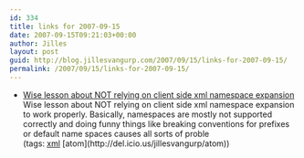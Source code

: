 ```yaml
---
id: 334
title: links for 2007-09-15
date: 2007-09-15T09:21:03+00:00
author: Jilles
layout: post
guid: http://blog.jillesvangurp.com/2007/09/15/links-for-2007-09-15/
permalink: /2007/09/15/links-for-2007-09-15/
---
```

<ul class="delicious">
	<li>
		<div class="delicious-link"><a href="http://www.tbray.org/ongoing/When/200x/2007/09/14/Lousy-Aggregators">Wise lesson about NOT relying on client side xml namespace expansion</a></div>
		<div class="delicious-extended">Wise lesson about NOT relying on client side xml namespace expansion to work properly. Basically, namespaces are mostly not supported correctly and doing funny things like breaking conventions for prefixes or default name spaces causes all sorts of proble</div>
		<div class="delicious-tags">(tags: <a href="http://del.icio.us/jillesvangurp/xml">xml</a> [atom](http://del.icio.us/jillesvangurp/atom))</div>
	</li>
</ul>
